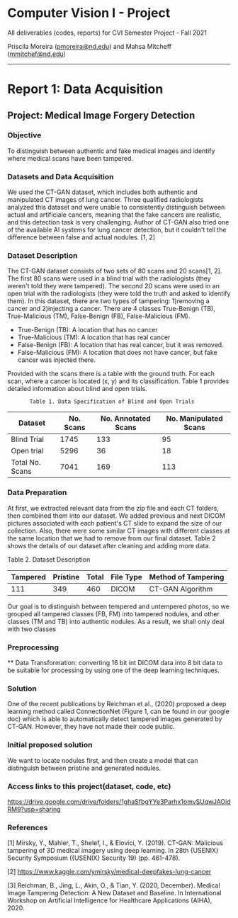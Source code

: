 # Computer Vision I - Project

All deliverables (codes, reports) for CVI Semester Project - Fall 2021

Priscila Moreira (pmoreira@nd.edu) and Mahsa Mitcheff (mmitchef@nd.edu)


_________________________________________________________________________

# Report 1: Data Acquisition

## Project: Medical Image Forgery  Detection


### Objective
To distinguish between authentic and fake medical images and identify where medical scans have been tampered. 


### Datasets and Data Acquisition
We used the CT-GAN dataset, which includes both authentic and manipulated CT images of lung cancer. Three qualified radiologists analyzed this dataset and were unable to consistently distinguish between actual and artificiale cancers, meaning that the fake cancers are realistic, and this detection task is very challenging. Author of CT-GAN also tried one of the available AI systems for lung cancer detection, but it couldn't tell the difference between false and actual nodules. [1, 2]

### Dataset Description
The CT-GAN dataset consists of two sets of 80 scans and 20 scans[1, 2]. The first 80 scans were used in a blind trial with the radiologists (they weren't told they were tampered). The second 20 scans were used in an open trial with the radiologists (they were told the truth and asked to identify them). In this dataset, there are two types of tampering: 1)removing a cancer and 2)injecting a cancer. There are 4 classes True-Benign (TB), True-Malicious (TM), False-Benign (FB), False-Malicious (FM). 
- True-Benign (TB): A location that has no cancer
- True-Malicious (TM): A location that has real cancer
- False-Benign (FB): A location that has real cancer, but it was removed.
- False-Malicious (FM): A location that does not have cancer, but fake cancer was injected there.

Provided with the scans there is a table with the ground truth. For each scan, where a cancer is located (x, y) and its classification. Table 1 provides detailed information about blind and open trials.


           Table 1. Data Specification of Blind and Open Trials 

| Dataset       |No. Scans | No. Annotated Scans | No. Manipulated Scans |
|  -------      |--------- | ------------------- | --------------------- |
| Blind Trial   |   1745   |        133          |          95           |  
| Open trial    |   5296   |         36          |          18           | 
|Total No. Scans|   7041   |        169          |          113          |



### Data Preparation
At first, we extracted relevant data from the zip file and each CT folders, then combined them into our dataset. We added previous and next DICOM pictures associated with each patient's CT slide to expand the size of our collection. Also, there were some similar CT images with different classes at the same location that we had to remove from our final dataset. Table 2 shows the details of our dataset after cleaning and adding more data.

Table 2. Dataset Description


|Tampered |Pristine|Total|File Type|Method of Tampering|
|-------- |--------|-----|---------|-------------------|
|111      |349     | 460 | DICOM   |CT-GAN Algorithm   |



Our goal is to distinguish between tempered and untempered photos, so we grouped all tampered classes (FB, FM) into tampered nodules, and other classes (TM and TB) into authentic nodules. As a result, we shall only deal with two classes

### Preprocessing
** Data Transformation: converting 16 bit int DICOM data into 8 bit data to be suitable for processing by using one of the deep learning techniques.

### Solution
One of the recent publications by Reichman et al., (2020) proposed a deep learning method called ConnectionNet (Figure 1, can be found in our google doc) which is able to automatically detect tampered images generated by CT-GAN. However, they have not made their code public.



### Initial proposed solution
We want to locate nodules first, and then create a model that can distinguish between pristine and generated nodules.

### Access links to this project(dataset, code, etc)
https://drive.google.com/drive/folders/1ghaSfbgYYe3Parhx1omvSUqwJAOidRM9?usp=sharing


### References
[1] Mirsky, Y., Mahler, T., Shelef, I., & Elovici, Y. (2019). CT-GAN: Malicious tampering of 3D medical imagery using deep learning. In 28th {USENIX} Security Symposium ({USENIX} Security 19) (pp. 461-478).

[2] https://www.kaggle.com/ymirsky/medical-deepfakes-lung-cancer

[3] Reichman, B., Jing, L., Akin, O., & Tian, Y. (2020, December). Medical Image Tampering Detection: A New Dataset and Baseline. In International Workshop on Artificial Intelligence for Healthcare Applications (AIHA), 2020.

